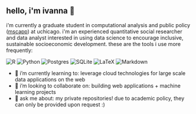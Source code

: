 ## hello, i'm ivanna 👋
i'm currently a graduate student in computational analysis and public policy ([mscapp](http://capp.uchicago.edu/)) at uchicago. i'm an experienced quantitative social researcher and data analyst interested in using data science to encourage inclusive, sustainable socioeconomic development. these are the tools i use more frequently:

![R](https://img.shields.io/badge/r-%23276DC3.svg?style=for-the-badge&logo=r&logoColor=white) ![Python](https://img.shields.io/badge/python-3670A0?style=for-the-badge&logo=python&logoColor=ffdd54) ![Postgres](https://img.shields.io/badge/postgres-%23316192.svg?style=for-the-badge&logo=postgresql&logoColor=white) ![SQLite](https://img.shields.io/badge/sqlite-%2307405e.svg?style=for-the-badge&logo=sqlite&logoColor=white) ![LaTeX](https://img.shields.io/badge/latex-%23008080.svg?style=for-the-badge&logo=latex&logoColor=white) ![Markdown](https://img.shields.io/badge/markdown-%23000000.svg?style=for-the-badge&logo=markdown&logoColor=white) 

- 🌱 i’m currently learning to: leverage cloud technologies for large scale data applications on the web
- 👯 i’m looking to collaborate on: building web applications + machine learning projects
- 💬 ask me about: my private repositories! due to academic policy, they can only be provided upon request :)
